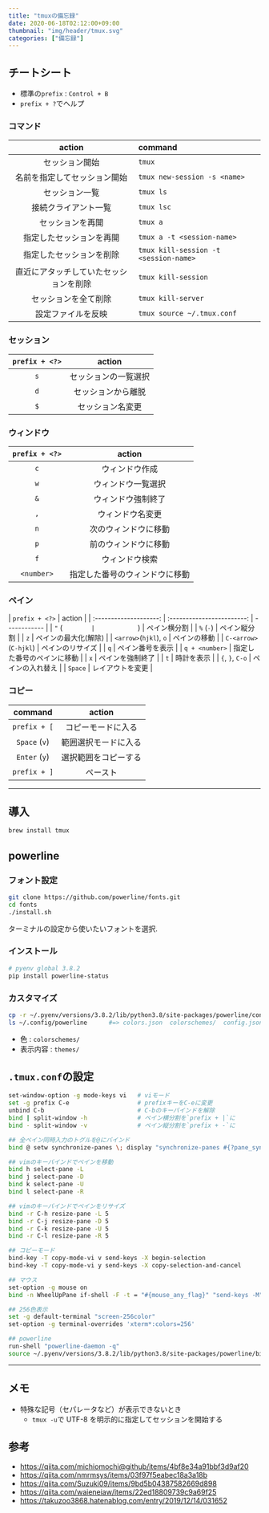 ```yaml
---
title: "tmuxの備忘録"
date: 2020-06-18T02:12:00+09:00
thumbnail: "img/header/tmux.svg"
categories: ["備忘録"]
---
```


## チートシート

- 標準の`prefix` : `Control + B`
- `prefix + ?`でヘルプ

### コマンド

|                 action                 | command                               |
| :------------------------------------: | :------------------------------------ |
|             セッション開始             | `tmux`                                |
|      名前を指定してセッション開始      | `tmux new-session -s <name>`          |
|             セッション一覧             | `tmux ls`                             |
|          接続クライアント一覧          | `tmux lsc`                            |
|            セッションを再開            | `tmux a`                              |
|        指定したセッションを再開        | `tmux a -t <session-name>`            |
|        指定したセッションを削除        | `tmux kill-session -t <session-name>` |
| 直近にアタッチしていたセッションを削除 | `tmux kill-session`                   |
|          セッションを全て削除          | `tmux kill-server`                    |
|           設定ファイルを反映           | `tmux source ~/.tmux.conf`            |

### セッション

| `prefix + <?>` |        action        |
| :------------: | :------------------: |
|      `s`       | セッションの一覧選択 |
|      `d`       |  セッションから離脱  |
|      `$`       |   セッション名変更   |

### ウィンドウ

| `prefix + <?>` |             action             |
| :------------: | :----------------------------: |
|      `c`       |         ウィンドウ作成         |
|      `w`       |       ウィンドウ一覧選択       |
|      `&`       |       ウィンドウ強制終了       |
|      `,`       |        ウィンドウ名変更        |
|      `n`       |      次のウィンドウに移動      |
|      `p`       |      前のウィンドウに移動      |
|      `f`       |         ウィンドウ検索         |
|   `<number>`   | 指定した番号のウィンドウに移動 |

### ペイン

|     `prefix + <?>`     |           action           |
| :--------------------: | :------------------------: | ------------ |
|         `"` (`         |             `)             | ペイン横分割 |
|       `%` (`-`)        |        ペイン縦分割        |
|          `z`           |    ペインの最大化(解除)    |
| `<arrow>`(`hjkl`), `o` |        ペインの移動        |
| `C-<arrow>`(`C-hjkl`)  |      ペインのリサイズ      |
|          `q`           |      ペイン番号を表示      |
|     `q + <number>`     | 指定した番号のペインに移動 |
|          `x`           |      ペインを強制終了      |
|          `t`           |         時計を表示         |
|    `{`, `}`, `C-o`     |      ペインの入れ替え      |
|        `Space`         |      レイアウトを変更      |

### コピー

|    command    |        action        |
| :-----------: | :------------------: |
| `prefix + [`  |  コピーモードに入る  |
| `Space` (`v`) | 範囲選択モードに入る |
| `Enter` (`y`) | 選択範囲をコピーする |
| `prefix + ]`  |       ペースト       |

---

## 導入

```sh
brew install tmux
```

## powerline

### フォント設定

```sh
git clone https://github.com/powerline/fonts.git
cd fonts
./install.sh
```

ターミナルの設定から使いたいフォントを選択.

### インストール

```sh
# pyenv global 3.8.2
pip install powerline-status
```

### カスタマイズ

```sh
cp -r ~/.pyenv/versions/3.8.2/lib/python3.8/site-packages/powerline/config_files ~/.config/powerline
ls ~/.config/powerline      #=> colors.json  colorschemes/  config.json  themes/
```

- 色 : `colorschemes/`
- 表示内容 : `themes/`

## `.tmux.conf`の設定

```sh
set-window-option -g mode-keys vi   # viモード
set -g prefix C-e                   # prefixキーをC-eに変更
unbind C-b                          # C-bのキーバインドを解除
bind | split-window -h              # ペイン横分割を`prefix + |`に
bind - split-window -v              # ペイン縦分割を`prefix + -`に

## 全ペイン同時入力のトグルを@にバインド
bind @ setw synchronize-panes \; display "synchronize-panes #{?pane_synchronized,on,off}"

## vimのキーバインドでペインを移動
bind h select-pane -L
bind j select-pane -D
bind k select-pane -U
bind l select-pane -R

## vimのキーバインドでペインをリサイズ
bind -r C-h resize-pane -L 5
bind -r C-j resize-pane -D 5
bind -r C-k resize-pane -U 5
bind -r C-l resize-pane -R 5

## コピーモード
bind-key -T copy-mode-vi v send-keys -X begin-selection
bind-key -T copy-mode-vi y send-keys -X copy-selection-and-cancel

## マウス
set-option -g mouse on
bind -n WheelUpPane if-shell -F -t = "#{mouse_any_flag}" "send-keys -M" "if -Ft= '#{pane_in_mode}' 'send-keys -M' 'copy-mode -e'"

## 256色表示
set -g default-terminal "screen-256color"
set-option -g terminal-overrides 'xterm*:colors=256'

## powerline
run-shell "powerline-daemon -q"
source ~/.pyenv/versions/3.8.2/lib/python3.8/site-packages/powerline/bindings/tmux/powerline.conf
```

---

## メモ

- 特殊な記号（セパレータなど）が表示できないとき
  - `tmux -u`で UTF-8 を明示的に指定してセッションを開始する

## 参考

- <https://qiita.com/michiomochi@github/items/4bf8e34a91bbf3d9af20>
- <https://qiita.com/nmrmsys/items/03f97f5eabec18a3a18b>
- <https://qiita.com/Suzuki09/items/9bd5b04387582669d898>
- <https://qiita.com/waieneiaw/items/22ed18809739c9a69f25>
- <https://takuzoo3868.hatenablog.com/entry/2019/12/14/031652>
